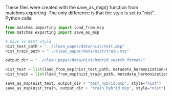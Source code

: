 These files were created with the save_as_msp() function from matchms.exporting. The only difference is that the style is set to "nist".
Python calls:

```python
from matchms.importing import load_from_msp
from matchms.exporting import save_as_msp

# Save as NIST style
nist_test_path = "../clean_paper/data/nist/test.msp"
nist_train_path = "../clean_paper/data/nist/train.msp"

output_dir = "../clean_paper/data/nist/hybrid_search_format/"

nist_test = list(load_from_msp(nist_test_path, metadata_harmonization=False))
nist_train = list(load_from_msp(nist_train_path, metadata_harmonization=False))

save_as_msp(nist_test, output_dir + "test_hybrid.msp", style="nist")
save_as_msp(nist_train, output_dir + "train_hybrid.msp", style="nist")
```